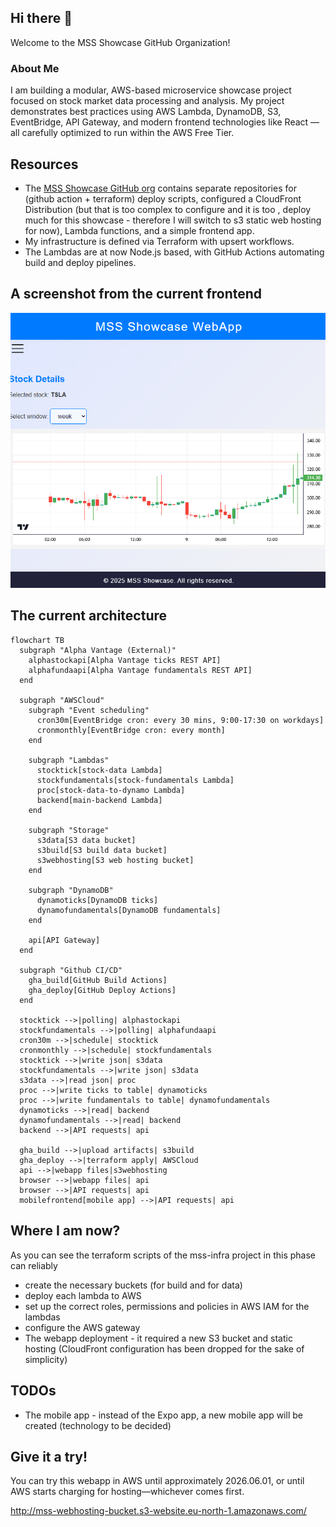 ## Hi there 👋

Welcome to the MSS Showcase GitHub Organization!

### About Me
I am building a modular, AWS-based microservice showcase project focused on stock market data processing and analysis. My project demonstrates best practices using AWS Lambda, DynamoDB, S3, EventBridge, API Gateway, and modern frontend technologies like React — all carefully optimized to run within the AWS Free Tier.

## Resources
- The [MSS Showcase GitHub org](https://github.com/mss-showcase) contains separate repositories for (github action + terraform) deploy scripts, configured a CloudFront Distribution (but that is too complex to configure and it is too , deploy much for this showcase - therefore I will switch to s3 static web hosting for now), Lambda functions, and a simple frontend app.
- My infrastructure is defined via Terraform with upsert workflows.
- The Lambdas are at now Node.js based, with GitHub Actions automating build and deploy pipelines.  

## A screenshot from the current frontend

![webapp screenshot](mss-webapp.png)

## The current architecture

```mermaid
flowchart TB
  subgraph "Alpha Vantage (External)"
    alphastockapi[Alpha Vantage ticks REST API]
    alphafundaapi[Alpha Vantage fundamentals REST API]
  end

  subgraph "AWSCloud"
    subgraph "Event scheduling"
      cron30m[EventBridge cron: every 30 mins, 9:00-17:30 on workdays]
      cronmonthly[EventBridge cron: every month]
    end
    
    subgraph "Lambdas"
      stocktick[stock-data Lambda]
      stockfundamentals[stock-fundamentals Lambda]
      proc[stock-data-to-dynamo Lambda]
      backend[main-backend Lambda]
    end

    subgraph "Storage"
      s3data[S3 data bucket]
      s3build[S3 build data bucket]
      s3webhosting[S3 web hosting bucket]  
    end

    subgraph "DynamoDB"
      dynamoticks[DynamoDB ticks]
      dynamofundamentals[DynamoDB fundamentals]
    end

    api[API Gateway]
  end

  subgraph "Github CI/CD"
    gha_build[GitHub Build Actions]
    gha_deploy[GitHub Deploy Actions]
  end

  stocktick -->|polling| alphastockapi
  stockfundamentals -->|polling| alphafundaapi
  cron30m -->|schedule| stocktick
  cronmonthly -->|schedule| stockfundamentals
  stocktick -->|write json| s3data
  stockfundamentals -->|write json| s3data
  s3data -->|read json| proc
  proc -->|write ticks to table| dynamoticks
  proc -->|write fundamentals to table| dynamofundamentals
  dynamoticks -->|read| backend
  dynamofundamentals -->|read| backend
  backend -->|API requests| api

  gha_build -->|upload artifacts| s3build
  gha_deploy -->|terraform apply| AWSCloud
  api -->|webapp files|s3webhosting
  browser -->|webapp files| api
  browser -->|API requests| api
  mobilefrontend[mobile app] -->|API requests| api
```

## Where I am now?

As you can see the terraform scripts of the mss-infra project in this phase can reliably 

 * create the necessary buckets (for build and for data)
 * deploy each lambda to AWS
 * set up the correct roles, permissions and policies in AWS IAM for the lambdas
 * configure the AWS gateway
 * The webapp deployment - it required a new S3 bucket and static hosting (CloudFront configuration has been dropped for the sake of simplicity)

## TODOs

 * The mobile app - instead of the Expo app, a new mobile app will be created (technology to be decided)

## Give it a try!

You can try this webapp in AWS until approximately 2026.06.01, or until AWS starts charging for hosting—whichever comes first.

http://mss-webhosting-bucket.s3-website.eu-north-1.amazonaws.com/
